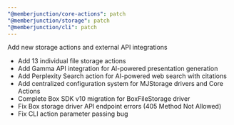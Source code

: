 ```yaml
---
"@memberjunction/core-actions": patch
"@memberjunction/storage": patch
"@memberjunction/cli": patch
---
```


Add new storage actions and external API integrations

- Add 13 individual file storage actions
- Add Gamma API integration for AI-powered presentation generation
- Add Perplexity Search action for AI-powered web search with
  citations
- Add centralized configuration system for MJStorage drivers and
  Core Actions
- Complete Box SDK v10 migration for BoxFileStorage driver
- Fix Box storage driver API endpoint errors (405 Method Not
  Allowed)
- Fix CLI action parameter passing bug
